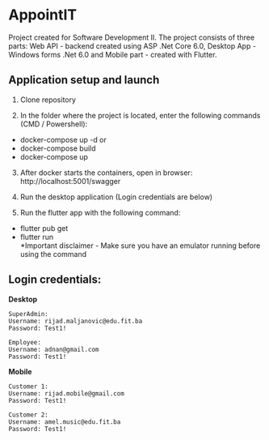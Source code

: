 # AppointIT

Project created for Software Development II. 
The project consists of three parts: Web API - backend created using ASP .Net Core 6.0, Desktop App - Windows forms .Net 6.0 and Mobile part - created with Flutter.

## Application setup and launch

1. Clone repository <br/>

2. In the folder where the project is located, enter the following commands (CMD / Powershell): <br/>

- docker-compose up -d
or
- docker-compose build
- docker-compose up

 3. After docker starts the containers, open in browser: http://localhost:5001/swagger
 
 4. Run the desktop application (Login credentials are below)
 
 5. Run the flutter app with the following command:
- flutter pub get <br/>
- flutter run <br/>
*Important disclaimer - Make sure you have an emulator running before using the command

## Login credentials:
**Desktop**<br/>
```
SuperAdmin:
Username: rijad.maljanovic@edu.fit.ba
Password: Test1!
```

```
Employee:
Username: adnan@gmail.com
Password: Test1!
```

**Mobile**<br/>
```
Customer 1:
Username: rijad.mobile@gmail.com
Password: Test1!
```
```
Customer 2:
Username: amel.music@edu.fit.ba
Password: Test1!
```
